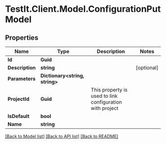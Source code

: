 # TestIt.Client.Model.ConfigurationPutModel

## Properties

Name | Type | Description | Notes
------------ | ------------- | ------------- | -------------
**Id** | **Guid** |  | 
**Description** | **string** |  | [optional] 
**Parameters** | **Dictionary&lt;string, string&gt;** |  | 
**ProjectId** | **Guid** | This property is used to link configuration with project | 
**IsDefault** | **bool** |  | 
**Name** | **string** |  | 

[[Back to Model list]](../README.md#documentation-for-models) [[Back to API list]](../README.md#documentation-for-api-endpoints) [[Back to README]](../README.md)


